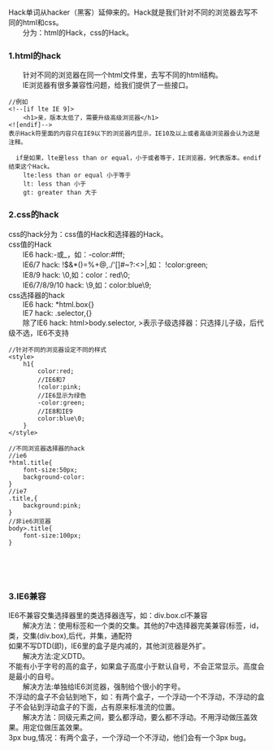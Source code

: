 &emsp;&emsp;<br>

Hack单词从hacker（黑客）延伸来的。Hack就是我们针对不同的浏览器去写不同的html和css。<br>
&emsp;&emsp;分为：html的Hack，css的Hack。<br>

### 1.html的hack
&emsp;&emsp;针对不同的浏览器在同一个html文件里，去写不同的html结构。<br>
&emsp;&emsp;IE浏览器有很多兼容性问题，给我们提供了一些接口。<br>
    
    //例如
    <!--[if lte IE 9]>
        <h1>亲，版本太低了，需要升级高级浏览器</h1>
    <![endif]-->
    表示Hack符里面的内容只在IE9以下的浏览器内显示，IE10及以上或者高级浏览器会认为这是注释。

      if是如果，lte是less than or equal，小于或者等于，IE浏览器，9代表版本。endif结束这个Hack。
        lte:less than or equal 小于等于
        lt: less than 小于
        gt: greater than 大于

### 2.css的hack
css的hack分为：css值的Hack和选择器的Hack。<br>
css值的Hack<br>
&emsp;&emsp;IE6 hack:-或_，如：-color:#fff;<br>
&emsp;&emsp;IE6/7 hack: !$&*()=%+@,./'[]#~?:<>|,如： !color:green;<br>
&emsp;&emsp;IE8/9 hack: \0,如：color：red\0;<br>
&emsp;&emsp;IE6/7/8/9/10 hack: \9,如：color:blue\9;<br>
css选择器的hack<br>
&emsp;&emsp;IE6 hack: *html.box{}<br>
&emsp;&emsp;IE7 hack: .selector,{}<br>
&emsp;&emsp;除了IE6 hack: html>body.selector, >表示子级选择器：只选择儿子级，后代级不选，IE6不支持<br>

    //针对不同的浏览器设定不同的样式
    <style>
        h1{
            color:red;
            //IE6和7
            !color:pink;
            //IE6显示为绿色
            -color:green;
            //IE8和IE9
            color:blue\0;
        }
    </style>
    
    //不同浏览器选择器的hack
    //ie6
    *html.title{
        font-size:50px;
        background-color:
    }
    //ie7
    .title,{
        background:pink;
    }
    //非ie6浏览器
    body>.title{
        font-size:100px;
    }


&emsp;&emsp;<font color='red'>
  
</font><br>

### 3.IE6兼容
IE6不兼容交集选择器里的类选择器连写，如：div.box.cl不兼容<br>
&emsp;&emsp;解决方法：使用标签和一个类的交集。其他的7中选择器完美兼容(标签，id，类，交集(div.box),后代，并集，通配符<br>
如果不写DTD(即<!DOCTYPE html>)，IE6里的盒子是内减的，其他浏览器是外扩。<br>
&emsp;&emsp;解决方法:定义DTD。<br>
不能有小于字号的高的盒子，如果盒子高度小于默认自号，不会正常显示。高度会是最小的自号。<br>
&emsp;&emsp;解决方法:单独给IE6浏览器，强制给个很小的字号。<br>
不浮动的盒子不会钻到地下，如：有两个盒子，一个浮动一个不浮动，不浮动的盒子不会钻到浮动盒子的下面，占有原来标准流的位置。<br>
&emsp;&emsp;解决方法：同级元素之间，要么都浮动，要么都不浮动。不用浮动做压盖效果。用定位做压盖效果。<br>
3px bug,情况：有两个盒子，一个浮动一个不浮动，他们会有一个3px bug。






